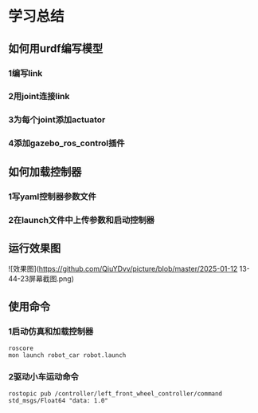 # 学习总结
## 如何用urdf编写模型
### 1编写link
### 2用joint连接link
### 3为每个joint添加actuator
### 4添加gazebo_ros_control插件
## 如何加载控制器
### 1写yaml控制器参数文件
### 2在launch文件中上传参数和启动控制器
## 运行效果图
![效果图](https://github.com/QiuYDvv/picture/blob/master/2025-01-12 13-44-23屏幕截图.png)
## 使用命令
### 1启动仿真和加载控制器
```shell
roscore
mon launch robot_car robot.launch 
```
### 2驱动小车运动命令
```shell
rostopic pub /controller/left_front_wheel_controller/command std_msgs/Float64 "data: 1.0" 
```

